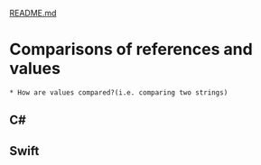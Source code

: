[README.md](../README.md)

# Comparisons of references and values
    * How are values compared?(i.e. comparing two strings)

## C#


## Swift

